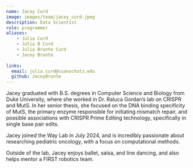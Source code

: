 ```yaml
---
name: Jacey Curd
image: images/team/jacey_curd.jpeg
description: Data Scientist
role: programmer
aliases:
    - Julia Curd
    - Julia B Curd
    - Julia Bronte Curd
    - Jacey Bronte
    
links:
  email: julia.curd@cuanschutz.edu
  github: JaceyBronte
---
```


Jacey graduated with B.S. degrees in Computer Science and Biology from Duke University, where she worked in Dr. Raluca Gordan’s lab on CRISPR and MutS.
In her senior thesis, she focused on the DNA binding specificity of MutS, the primary enzyme responsible for initiating mismatch repair, and possible associations with CRISPR Prime Editing technology, specifically in single base pair edits. 

Jacey joined the Way Lab in July 2024, and is incredibly passionate about researching pediatric oncology, with a focus on computational methods. 

Outside of the lab, Jacey enjoys ballet, salsa, and line dancing, and also helps mentor a FIRST robotics team.
